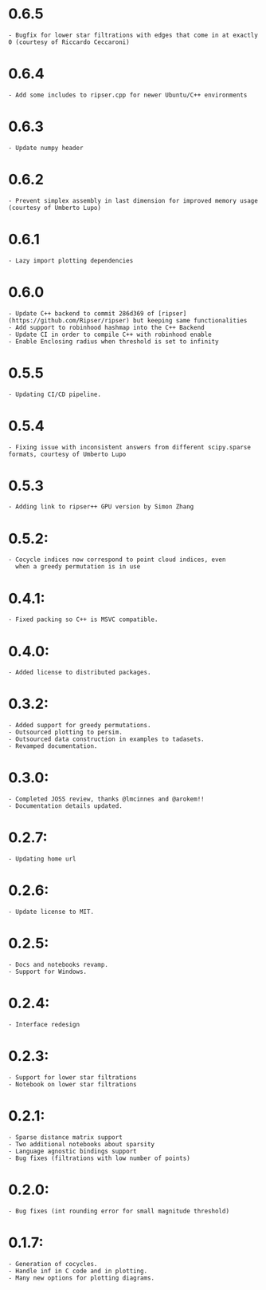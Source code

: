 # 0.6.5
    - Bugfix for lower star filtrations with edges that come in at exactly 0 (courtesy of Riccardo Ceccaroni)

# 0.6.4
    - Add some includes to ripser.cpp for newer Ubuntu/C++ environments

# 0.6.3
    - Update numpy header

# 0.6.2
    - Prevent simplex assembly in last dimension for improved memory usage (courtesy of Umberto Lupo)

# 0.6.1
    - Lazy import plotting dependencies

# 0.6.0
    - Update C++ backend to commit 286d369 of [ripser](https://github.com/Ripser/ripser) but keeping same functionalities
    - Add support to robinhood hashmap into the C++ Backend
    - Update CI in order to compile C++ with robinhood enable
    - Enable Enclosing radius when threshold is set to infinity

# 0.5.5
    - Updating CI/CD pipeline.

# 0.5.4
    - Fixing issue with inconsistent answers from different scipy.sparse formats, courtesy of Umberto Lupo

# 0.5.3
    - Adding link to ripser++ GPU version by Simon Zhang

# 0.5.2:
    - Cocycle indices now correspond to point cloud indices, even
      when a greedy permutation is in use

# 0.4.1:
    - Fixed packing so C++ is MSVC compatible.

# 0.4.0:
    - Added license to distributed packages.

# 0.3.2:
    - Added support for greedy permutations.
    - Outsourced plotting to persim.
    - Outsourced data construction in examples to tadasets.
    - Revamped documentation.

# 0.3.0:
    - Completed JOSS review, thanks @lmcinnes and @arokem!!
    - Documentation details updated.

# 0.2.7:
    - Updating home url

# 0.2.6:
    - Update license to MIT.

# 0.2.5:
    - Docs and notebooks revamp.
    - Support for Windows.

# 0.2.4:
    - Interface redesign

# 0.2.3:
    - Support for lower star filtrations
    - Notebook on lower star filtrations

# 0.2.1:
    - Sparse distance matrix support
    - Two additional notebooks about sparsity
    - Language agnostic bindings support
    - Bug fixes (filtrations with low number of points)

# 0.2.0:
    - Bug fixes (int rounding error for small magnitude threshold)

# 0.1.7:
    - Generation of cocycles.
    - Handle inf in C code and in plotting.
    - Many new options for plotting diagrams.
